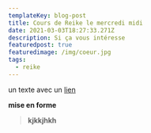 ```yaml
---
templateKey: blog-post
title: Cours de Reike le mercredi midi
date: 2021-03-03T18:27:33.271Z
description: Si ça vous intéresse
featuredpost: true
featuredimage: /img/coeur.jpg
tags:
  - reike
---
```

un texte avec un [lien](https://www.martaserra.com/)



**mise en forme**



> **kjkkjhkh**